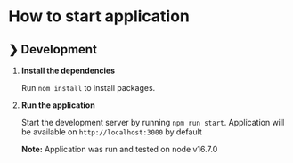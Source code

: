 # How to start application

## ❯ Development

1. **Install the dependencies**

   Run `nom install` to install packages.

2. **Run the application**

   Start the development server by running `npm run start`. Application will be available on `http://localhost:3000` by default

   **Note:** Application was run and tested on node v16.7.0
